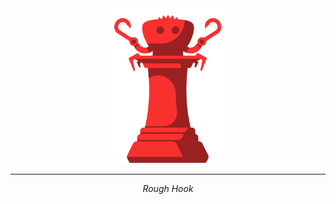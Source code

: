 <div align="center">
  <img src="https://github.com/y0sif/rough_hook/blob/master/assets/RH.png?raw=true" width="200px">

  ---

  *Rough Hook*
</div>
